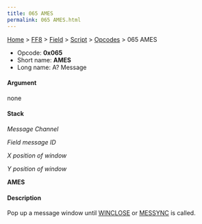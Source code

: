 ```yaml
---
title: 065 AMES
permalink: 065 AMES.html
---
```


[Home](../../../../Main%20Page.md) > [FF8](../../../../FF8.md) > [Field](../../../Field.md) > [Script](../../Script.md) > [Opcodes](../Opcodes.md) > 065 AMES

-   Opcode: **0x065**
-   Short name: **AMES**
-   Long name: A? Message

#### Argument

none

#### Stack

  
*Message Channel*

*Field message ID*

*X position of window*

*Y position of window*

**AMES**

#### Description

Pop up a message window until [WINCLOSE][] or [MESSYNC][] is called.

  [WINCLOSE]: 04C%20WINCLOSE.md "wikilink"
  [MESSYNC]: 048%20MESSYNC.md "wikilink"
